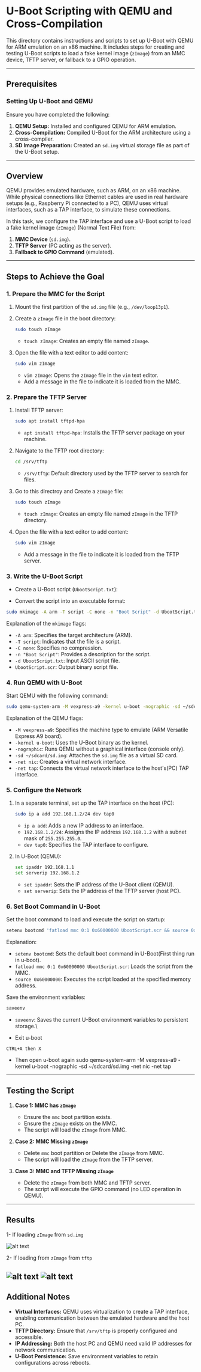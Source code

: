 # U-Boot Scripting with QEMU and Cross-Compilation

This directory contains instructions and scripts to set up U-Boot with QEMU for ARM emulation on an x86 machine. It includes steps for creating and testing U-Boot scripts to load a fake kernel image (`zImage`) from an MMC device, TFTP server, or fallback to a GPIO operation.

---

## Prerequisites

### Setting Up U-Boot and QEMU
Ensure you have completed the following:

1. **QEMU Setup:** Installed and configured QEMU for ARM emulation.
2. **Cross-Compilation:** Compiled U-Boot for the ARM architecture using a cross-compiler.
3. **SD Image Preparation:** Created an `sd.img` virtual storage file as part of the U-Boot setup.

---

## Overview

QEMU provides emulated hardware, such as ARM, on an x86 machine. While physical connections like Ethernet cables are used in real hardware setups (e.g., Raspberry Pi connected to a PC), QEMU uses virtual interfaces, such as a TAP interface, to simulate these connections.

In this task, we configure the TAP interface and use a U-Boot script to load a fake kernel image  (`zImage`) (Normal Text File) from:

1. **MMC Device** (`sd.img`).
2. **TFTP Server** (PC acting as the server).
3. **Fallback to GPIO Command** (emulated).

---

## Steps to Achieve the Goal

### 1. Prepare the MMC for the Script
1. Mount the first partition of the `sd.img` file (e.g., `/dev/loop13p1`).
2. Create a `zImage` file in the boot directory:
   ```bash
   sudo touch zImage
   ```
   - `touch zImage`: Creates an empty file named `zImage`.
   
3. Open the file with a text editor to add content:
   ```bash
   sudo vim zImage
   ```
   - `vim zImage`: Opens the `zImage` file in the `vim` text editor.
   - Add a message in the file to indicate it is loaded from the MMC.

### 2. Prepare the TFTP Server
1. Install TFTP server:
   ```bash
   sudo apt install tftpd-hpa
   ```
   - `apt install tftpd-hpa`: Installs the TFTP server package on your machine.

2. Navigate to the TFTP root directory:
   ```bash
   cd /srv/tftp
   ```
   - `/srv/tftp`: Default directory used by the TFTP server to search for files.

3. Go to this directroy and Create a `zImage` file:
   ```bash
   sudo touch zImage
   ```
   - `touch zImage`: Creates an empty file named `zImage` in the TFTP directory.

4. Open the file with a text editor to add content:
   ```bash
   sudo vim zImage
   ```
   - Add a message in the file to indicate it is loaded from the TFTP server.

### 3. Write the U-Boot Script
- Create a U-Boot script (`UbootScript.txt`):

- Convert the script into an executable format:
```bash
sudo mkimage -A arm -T script -C none -n "Boot Script" -d UbootScript.txt UbootScript.scr
```
Explanation of the `mkimage` flags:
- `-A arm`: Specifies the target architecture (ARM).
- `-T script`: Indicates that the file is a script.
- `-C none`: Specifies no compression.
- `-n "Boot Script"`: Provides a description for the script.
- `-d UbootScript.txt`: Input ASCII script file.
- `UbootScript.scr`: Output binary script file.

### 4. Run QEMU with U-Boot
Start QEMU with the following command:
```bash
sudo qemu-system-arm -M vexpress-a9 -kernel u-boot -nographic -sd ~/sdcard/sd.img -net nic -net tap
```
Explanation of the QEMU flags:
- `-M vexpress-a9`: Specifies the machine type to emulate (ARM Versatile Express A9 board).
- `-kernel u-boot`: Uses the U-Boot binary as the kernel.
- `-nographic`: Runs QEMU without a graphical interface (console only).
- `-sd ~/sdcard/sd.img`: Attaches the `sd.img` file as a virtual SD card.
- `-net nic`: Creates a virtual network interface.
- `-net tap`: Connects the virtual network interface to the host's(PC) TAP interface.

### 5. Configure the Network
1. In a separate terminal, set up the TAP interface on the host (PC):
   ```bash
   sudo ip a add 192.168.1.2/24 dev tap0
   ```
   - `ip a add`: Adds a new IP address to an interface.
   - `192.168.1.2/24`: Assigns the IP address `192.168.1.2` with a subnet mask of `255.255.255.0`.
   - `dev tap0`: Specifies the TAP interface to configure.

2. In U-Boot (QEMU):
   ```bash
   set ipaddr 192.168.1.1
   set serverip 192.168.1.2
   ```
   - `set ipaddr`: Sets the IP address of the U-Boot client (QEMU).
   - `set serverip`: Sets the IP address of the TFTP server (host PC).

### 6. Set Boot Command in U-Boot
Set the boot command to load and execute the script on startup:
```bash
setenv bootcmd 'fatload mmc 0:1 0x60000000 UbootScript.scr && source 0x60000000'
```
Explanation:
- `setenv bootcmd`: Sets the default boot command in U-Boot(First thing run in u-boot).
- `fatload mmc 0:1 0x60000000 UbootScript.scr`: Loads the script from the MMC.
- `source 0x60000000`: Executes the script loaded at the specified memory address.

Save the environment variables:
```bash
saveenv
```
- `saveenv`: Saves the current U-Boot environment variables to persistent storage.\

- Exit u-boot
```
CTRL+A then X
```
- Then open u-boot again 
sudo qemu-system-arm -M vexpress-a9 -kernel u-boot -nographic -sd ~/sdcard/sd.img -net nic -net tap
---


## Testing the Script

1. **Case 1: MMC has `zImage`**
   - Ensure the `mmc` boot partition exists.
   - Ensure the `zImage` exists on the MMC.
   - The script will load the `zImage` from MMC.

2. **Case 2: MMC Missing `zImage`**
   - Delete `mmc` boot partition or Delete the `zImage` from MMC.
   - The script will load the `zImage` from the TFTP server.

3. **Case 3: MMC and TFTP Missing `zImage`**
   - Delete the `zImage` from both MMC and TFTP server.
   - The script will execute the GPIO command (no LED operation in QEMU).

---
## Results 

1- If loading `zImage` from `sd.img`

![alt text](/Results/LoadFromSd.img.png)

2- If loading from `zImage` from `tftp`

![alt text](/Results/LoadFromTFTP.png)
![alt text](/Results/Server_CLient.png)
---

## Additional Notes

- **Virtual Interfaces:** QEMU uses virtualization to create a TAP interface, enabling communication between the emulated hardware and the host PC.
- **TFTP Directory:** Ensure that `/srv/tftp` is properly configured and accessible.
- **IP Addressing:** Both the host PC and QEMU need valid IP addresses for network communication.
- **U-Boot Persistence:** Save environment variables to retain configurations across reboots.
